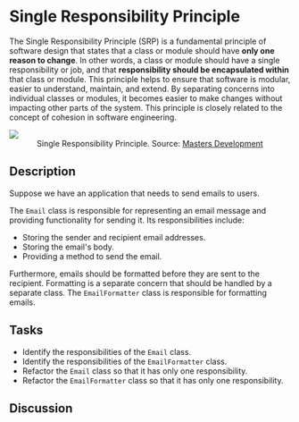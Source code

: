 # Single Responsibility Principle

The Single Responsibility Principle (SRP) is a fundamental principle of software design that states that a class or module should have <b>only one reason to change</b>. In other words, a class or module should have a single responsibility or job, and that <b>responsibility should be encapsulated within</b> that class or module. 
This principle helps to ensure that software is modular, easier to understand, maintain, and extend. By separating concerns into individual classes or modules, it becomes easier to make changes without impacting other parts of the system. This principle is closely related to the concept of cohesion in software engineering.

<img src="https://thedavidmasters.files.wordpress.com/2018/10/single-responsibility-principle.jpg?w=1140">
<div align="center">Single Responsibility Principle. Source: <a href="https://thedavidmasters.com/2018/10/27/solid-design-principles/">Masters Development</a></div>

## Description
Suppose we have an application that needs to send emails to users.

The ``Email`` class is responsible for representing an email message and providing functionality for sending it. Its responsibilities include:

* Storing the sender and recipient email addresses.
* Storing the email's body.
* Providing a method to send the email.

Furthermore, emails should be formatted before they are sent to the recipient. Formatting is a separate concern that should be handled by a separate class. The ``EmailFormatter`` class is responsible for formatting emails.

## Tasks
* Identify the responsibilities of the ``Email`` class.
* Identify the responsibilities of the ``EmailFormatter`` class.
* Refactor the ``Email`` class so that it has only one responsibility.
* Refactor the ``EmailFormatter`` class so that it has only one responsibility.

## Discussion
